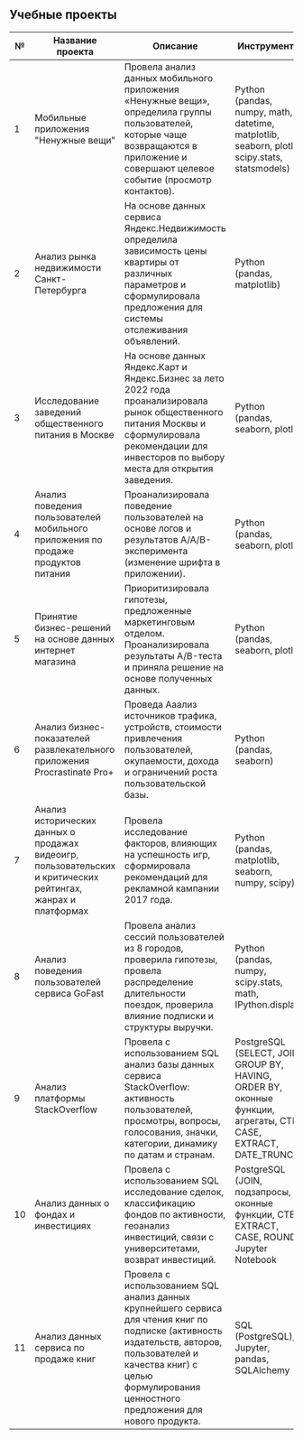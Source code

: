 ## Учебные проекты

| № | Название проекта | Описание | Инструменты | Ссылка |
|--|-------------------|----------|-------------|--------|
| 1 | Мобильные приложения "Ненужные вещи" | Провела анализ данных мобильного приложения «Ненужные вещи», определила группы пользователей, которые чаще возвращаются в приложение и совершают целевое событие (просмотр контактов). | Python (pandas, numpy, math, datetime, matplotlib, seaborn, plotly, scipy.stats, statsmodels) | [Открыть проект](https://github.com/ulianaianova/Project_practicum/blob/main/Project_01_Mobile%20App/Mobile%20Apps%20-%20Identifying%20User%20Groups%20Based%20on%20Behavior.ipynb) |
| 2 | Анализ рынка недвижимости Санкт-Петербурга | На основе данных сервиса Яндекс.Недвижимость определила зависимость цены квартиры от различных параметров и сформулировала предложения для системы отслеживания объявлений. | Python (pandas, matplotlib) | [Открыть проект](https://github.com/ulianaianova/Project_practicum/blob/main/Project_02_Analysis%20_real_estate_market/Research%20of%20advertisements%20for%20the%20sale%20of%20apartments.ipynb) |
| 3 | Исследование заведений общественного питания в Москве | На основе данных Яндекс.Карт и Яндекс.Бизнес за лето 2022 года проанализировала рынок общественного питания Москвы и сформулировала рекомендации для инвесторов по выбору места для открытия заведения. | Python (pandas, seaborn, plotly) | [Открыть проект](https://github.com/ulianaianova/Project_practicum/blob/main/Project_03_Research%20of%20catering/Research%20of%20public%20catering%20establishments%20in%20Moscow.ipynb) |
| 4 | Анализ поведения пользователей мобильного приложения по продаже продуктов питания | Проанализировала поведение пользователей на основе логов и результатов A/A/B-эксперимента (изменение шрифта в приложении). | Python (pandas, seaborn, plotly) | [Открыть проект](https://github.com/ulianaianova/Project_practicum/blob/main/Project_04_Mobile%20App%20User%20Behavior%20selling%20food/Readme.md) |
| 5 | Принятие бизнес-решений на основе данных интернет магазина| Приоритизировала гипотезы, предложенные маркетинговым отделом. Проанализировала результаты A/B-теста и приняла решение на основе полученных данных. | Python (pandas, seaborn, plotly) | [Открыть проект](https://github.com/ulianaianova/Project_practicum/blob/main/Project_05_Data-driven%20business%20decision%20making/Data-driven%20business%20decision%20making.ipynb) |
| 6 | Анализ бизнес-показателей развлекательного приложения Procrastinate Pro+ | Проведа Ааализ источников трафика, устройств, стоимости привлечения пользователей, окупаемости, дохода и ограничений роста пользовательской базы. | Python (pandas, seaborn) | [Открыть проект](https://github.com/ulianaianova/Project_practicum/blob/main/Project_06_Analysis%20of%20Business%20Indicators%20for%20the%20Procrastinate%20Pro%2B/Analysis%20of%20Business%20Indicators%20for%20the%20Procrastinate%20Pro%2B.ipynb) |
| 7 | Анализ исторических данных о продажах видеоигр, пользовательских и критических рейтингах, жанрах и платформах | Провела исследование факторов, влияющих на успешность игр, сформировала рекомендаций для рекламной кампании 2017 года. | Python (pandas, matplotlib, seaborn, numpy, scipy) | [Открыть проект](https://github.com/ulianaianova/Project_practicum/blob/main/Project_07_Project_07_Analysis%20of%20game%20sales%20analytics%20data%2C%20user%20and%20expert%20assessment%2C%20genres%20and%20platforms%20(e.g.%20Xbox%20or%20PlayStation)/Analysis%20of%20game%20sales%20analytics%20data%2C%20user%20and%20expert%20assessment%2C%20genres%20and%20platforms%20(e.g.%20Xbox%20or%20PlayStation).ipynb) |
| 8 | Анализ поведения пользователей сервиса GoFast | Провела анализ сессий пользователей из 8 городов, проверила гипотезы, провела распределение длительности поездок, проверила влияние подписки и структуры выручки. | Python (pandas, numpy, scipy.stats, math, IPython.display) | [Открыть проект](https://github.com/ulianaianova/Project_practicum/blob/main/Project_08_Statistical_data_analysis/Statistical_data_analysis.ipynb) |
| 9  | Анализ платформы StackOverflow | Провела с использованием SQL анализ базы данных сервиса StackOverflow: активность пользователей, просмотры, вопросы, голосования, значки, категории, динамику по датам и странам. | PostgreSQL (SELECT, JOIN, GROUP BY, HAVING, ORDER BY, оконные функции, агрегаты, CTE, CASE, EXTRACT, DATE_TRUNC) | [Открыть проект](https://github.com/ulianaianova/Project_practicum/blob/main/Project_09_SQL/sql_tasks.ipynb) |
| 10 | Анализ данных о фондах и инвестициях | Провела с использованием SQL исследование сделок, классификацию фондов по активности, геоанализ инвестиций, связи с университетами, возврат инвестиций. | PostgreSQL (JOIN, подзапросы, оконные функции, CTE, EXTRACT, CASE, ROUND), Jupyter Notebook | [Открыть проект](https://github.com/ulianaianova/Project_practicum/blob/main/Project_10_Base_SQL/Base_sql_tasks.ipynb) |
| 11 | Анализ данных сервиса по продаже книг | Провела  с использованием SQL анализ данных крупнейшего сервиса для чтения книг по подписке (активность издательств, авторов, пользователей и качества книг) с целью формулирования ценностного предложения для нового продукта. | SQL (PostgreSQL), Jupyter, pandas, SQLAlchemy | [Открыть проект](https://github.com/ulianaianova/Project_practicum/blob/main/Project_11_SQL_books_analysis/Project_books.ipynb) |

